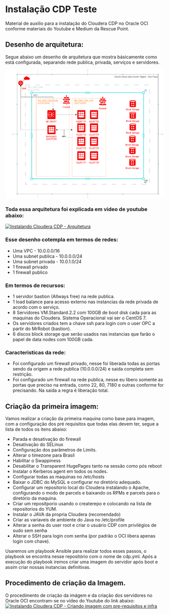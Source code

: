 # Instalação CDP Teste  
Material de auxilio para a instalação do Cloudera CDP no Oracle OCI conforme materiais do Youtube e Medium da Rescue Point.

## Desenho de arquitetura:
Segue abaixo um desenho de arquitetura que mostra básicamente como está configurada, separando rede publica, privada, serviços e servidores.

![Desenho Arquitetura Cloud CDP](https://github.com/rescuepoint/cdp/blob/main/fotos/Sem%20Ti%CC%81tulo.PNG)

### Toda essa arquitetura foi explicada em video de youtube abaixo:
[![Instalando Cloudera CDP - Arquitetura](https://img.youtube.com/vi/XoVSxKtdbmo/0.jpg)](https://www.youtube.com/watch?v=XoVSxKtdbmo)

### Esse desenho cotempla em termos de redes:
* Uma VPC - 10.0.0.0/16
* Uma subnet publica - 10.0.0.0/24
* Uma subnet privada - 10.0.1.0/24
* 1 firewall privado
* 1 firewall publico

### Em termos de recursos:
* 1 servidor bastion (Allways free) na rede publica.
* 1 load balance para acesso externo nas instancias da rede privada de acordo com o serviço.
* 8 Servidores VM.Standard.2.2 com 100GB de boot disk cada para as maquinas do Cloudera. Sistema Operacional vai ser o CentOS 7.
* Os servidores criados tem a chave ssh para login com o user OPC a partir do MrRobot (bastion).
* 6 discos block storage que serão usados nas instancias que farão o papel de data nodes com 100GB cada.

### Caracteristicas da rede:
* Foi configurado um firewall privado, nesse foi liberada todas as portas sendo da origem a rede publica (10.0.0.0/24) e saida completa sem restrição.
* Foi configurado um firewall na rede publica, nesse eu libero somente as portas que preciso na entrada, como 22, 80, 7180 e outras conforme for precisando. Na saida a regra é liberação total.

## Criação da primeira imagem:
Vamos realizar a criação da primeira maquina como base para imagem, com a configuração dos pré requisitos que todas elas devem ter, segue a lista de todos os itens abaixo:
* Parada e desativação do firewall
* Desativação do SELinux
* Configuração dos parâmetros de Limits.
* Alterar o timezone para Brasil
* Habilitar o Swappiness
* Desabilitar o Transparent HugePages tanto na sessão como pós reboot
* Instalar o Kerberos agent em todos os nodes.
* Configurar todas as maquinas no /etc/hosts
* Baixar o JDBC do MySQL e configurar no diretório adequado.
* Configurar um repositorio local do Cloudera instalando o Apache, configurando o modo de parcels e baixando os RPMs e parcels para o diretório da maquina.
* Criar um repositporio usando o createrepo e colocando na lista de repositorios do YUM.
* Instalar o JAVA da propria Cloudera (recomendado)
* Criar as variaveis de ambiente do Java no /etc/profile
* Alterar a senha do user root e criar o usuário CDP com privilégios de sudo sem senha
* Alterar o SSH para login com senha (por padrão o OCI libera apenas login com chave).

Usaremos um playbook Ansible para realizar todos esses passos, o playbook se encontra nesse repositório com o nome de cdp.yml. Após a execução do playbook iremos criar uma imagem do servidor após boot e assim criar nossas instancias definitivas.

## Procedimento de criação da Imagem.
O procedimento de criação da imágem e da criação dos servidores no Oracle OCI encontram-se no vídeo do Youtube do link abaixo:<br>
[![Instalando Cloudera CDP - Criando imagem com pre-requisitos e infra](https://img.youtube.com/vi/VTz6vAbRe1w/0.jpg)](https://www.youtube.com/watch?v=VTz6vAbRe1w)
